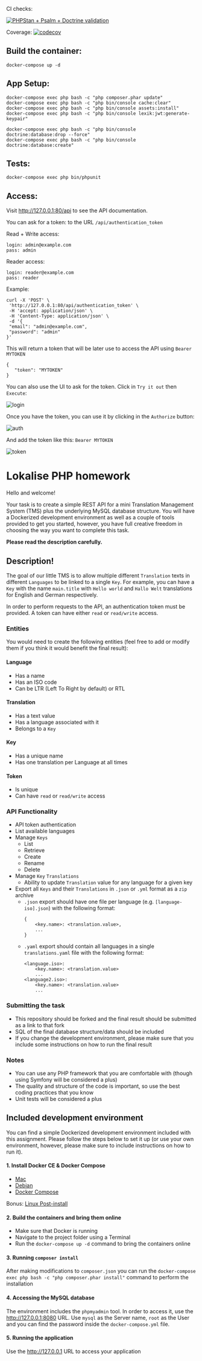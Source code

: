 CI checks: 

[![PHPStan + Psalm + Doctrine validation](https://github.com/juliopecorino/assignment-php/actions/workflows/php_analysis.yml/badge.svg)](https://github.com/juliopecorino/assignment-php/actions/workflows/php_analysis.yml) 

Coverage:
[![codecov](https://codecov.io/gh/juliopecorino/assignment-php/branch/master/graph/badge.svg?token=2HSAL6CXTJ)](https://codecov.io/gh/juliopecorino/assignment-php)


## Build the container:

 ```
docker-compose up -d
 ```
 
## App Setup:
 ```
docker-compose exec php bash -c "php composer.phar update"
docker-compose exec php bash -c "php bin/console cache:clear"
docker-compose exec php bash -c "php bin/console assets:install"
docker-compose exec php bash -c "php bin/console lexik:jwt:generate-keypair"

docker-compose exec php bash -c "php bin/console doctrine:database:drop --force"
docker-compose exec php bash -c "php bin/console doctrine:database:create"
 ```
## Tests:
 ```
docker-compose exec php bin/phpunit
 ```
 
## Access:

Visit http://127.0.0.1:80/api to see the API documentation.

You can ask for a token: to the URL `/api/authentication_token`

Read + Write access:
```
login: admin@example.com
pass: admin
```

Reader access:
```
login: reader@example.com
pass: reader
```

Example:

 ```
curl -X 'POST' \
  'http://127.0.0.1:80/api/authentication_token' \
  -H 'accept: application/json' \
  -H 'Content-Type: application/json' \
  -d '{
  "email": "admin@example.com",
  "password": "admin"
}'
 ```
 
This will return a token that will be later use to access the API using `Bearer MYTOKEN`
 ```
{
    "token": "MYTOKEN"
}
 ```
 
You can also use the UI to ask for the token. Click in `Try it out` then `Execute`:

![login](https://user-images.githubusercontent.com/90846983/134195123-804c8631-95a0-41db-9997-627aece72998.png)

Once you have the token, you can use it by clicking in the `Authorize` button:

![auth](https://user-images.githubusercontent.com/90846983/134195294-fef9a896-693e-4bdf-b90b-2d65c564973f.png)

And add the token like this: `Bearer MYTOKEN`

![token](https://user-images.githubusercontent.com/90846983/134197465-399c3595-38ed-4872-997e-a6ed5b08d0a5.png)


# Lokalise PHP homework
Hello and welcome!

Your task is to create a simple REST API for a mini Translation Management System (TMS) plus the underlying MySQL database structure. You will have a Dockerized development environment as well as a couple of tools provided to get you started, however, you have full creative freedom in choosing the way you want to complete this task.

**Please read the description carefully.**

## Description!

The goal of our little TMS is to allow multiple different `Translation` texts in different `Languages` to be linked to a single `Key`. For example, you can have a `Key` with the name `main.title` with `Hello world` and `Hallo Welt` translations for English and German respectively.

In order to perform requests to the API, an authentication token must be provided. A token can have either `read` or `read/write` access.

### Entities
You would need to create the following entities (feel free to add or modify them if you think it would benefit the final result):
#### Language
- Has a name
- Has an ISO code
- Can be LTR (Left To Right by default) or RTL

#### Translation
- Has a text value
- Has a language associated with it
- Belongs to a `Key`

#### Key
- Has a unique name
- Has one translation per Language at all times

#### Token
- Is unique
- Can have `read` or `read/write` access

### API Functionality
- API token authentication
- List available languages
- Manage `Keys`
    - List
    - Retrieve
    - Create
    - Rename
    - Delete
- Manage `Key` `Translations`
    - Ability to update `Translation` value for any language for a given key
- Export all `Keys` and their `Translations` in `.json` or `.yml` format as a `zip` archive
    - `.json` export should have one file per language (e.g. `[language-iso].json`) with the following format:
        ```
        {
            <key.name>: <translation.value>,
            ...
        }
    - `.yaml` export should contain all languages in a single `translations.yaml` file with the following format:
        ```
        <language.iso>:
            <key.name>: <translation.value>
            ...
        <language2.iso>:
            <key.name>: <translation.value>
            ...
### Submitting the task
- This repository should be forked and the final result should be submitted as a link to that fork
- SQL of the final database structure/data should be included
- If you change the development environment, please make sure that you include some instructions on how to run the final result

### Notes
- You can use any PHP framework that you are comfortable with (though using Symfony will be considered a plus)
- The quality and structure of the code is important, so use the best coding practices that you know
- Unit tests will be considered a plus

## Included development environment
You can find a simple Dockerized development environment included with this assignment. Please follow the steps below to set it up (or use your own environment, however, please make sure to include instructions on how to run it).

#### 1. Install Docker CE & Docker Compose
+ [Mac](https://docs.docker.com/docker-for-mac/)
+ [Debian](https://docs.docker.com/engine/installation/linux/docker-ce/debian/)
+ [Docker Compose](https://docs.docker.com/compose/install/)

Bonus: [Linux Post-install](https://docs.docker.com/engine/installation/linux/linux-postinstall/)

#### 2. Build the containers and bring them online
- Make sure that Docker is running
- Navigate to the project folder using a Terminal
- Run the `docker-compose up -d` command to bring the containers online

#### 3. Running `composer install`
After making modifications to `composer.json` you can run the `docker-compose exec php bash -c "php composer.phar install"` command to perform the installation

#### 4. Accessing the MySQL database
The environment includes the `phpmyadmin` tool. In order to access it, use the http://127.0.0.1:8080 URL. Use `mysql` as the Server name, `root` as the User and you can find the password inside the `docker-compose.yml` file.

#### 5. Running the application
Use the http://127.0.0.1 URL to access your application
